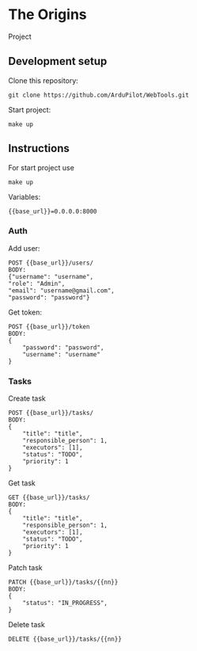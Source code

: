 # The Origins
Project

## Development setup


Clone this repository:

```
git clone https://github.com/ArduPilot/WebTools.git
```

Start project:

```
make up
```




## Instructions

For start project use  

```
make up
```

Variables:
```
{{base_url}}=0.0.0.0:8000

```
### Auth
Add user:
```
POST {{base_url}}/users/
BODY:
{"username": "username",
"role": "Admin",
"email": "username@gmail.com",
"password": "password"}
```
Get token:
```
POST {{base_url}}/token
BODY:
{
    "password": "password",
    "username": "username"
}
```

### Tasks

Create task 
```
POST {{base_url}}/tasks/
BODY:
{
    "title": "title",
    "responsible_person": 1,
    "executors": [1],
    "status": "TODO",
    "priority": 1
}
```
Get task
```
GET {{base_url}}/tasks/
BODY:
{
    "title": "title",
    "responsible_person": 1,
    "executors": [1],
    "status": "TODO",
    "priority": 1
}
```
Patch task
```
PATCH {{base_url}}/tasks/{{nn}}
BODY:
{
    "status": "IN_PROGRESS",
}
```
Delete task
```
DELETE {{base_url}}/tasks/{{nn}}
```
